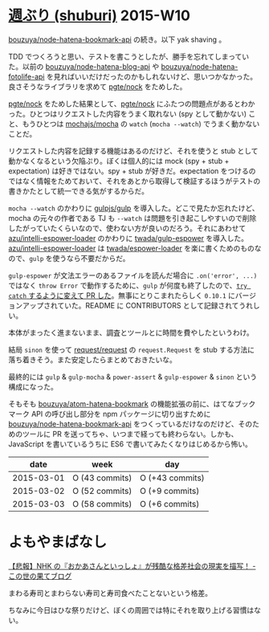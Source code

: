 # [週ぶり (shuburi)][shuburi] 2015-W10

[bouzuya/node-hatena-bookmark-api][] の続き。以下 yak shaving 。

TDD でつくろうと思い、テストを書こうとしたが、勝手を忘れてしまっていた。以前の [bouzuya/node-hatena-blog-api][] や [bouzuya/node-hatena-fotolife-api][] を見ればいいだけだったのかもしれないけど、思いつかなかった。良さそうなライブラリを求めて [pgte/nock][] をためした。

[pgte/nock][] をためした結果として、[pgte/nock][] にふたつの問題点があるとわかった。ひとつはリクエストした内容をうまく取れない (spy として動かない) こと、もうひとつは [mochajs/mocha][] の `watch` (`mocha --watch`) でうまく動かないことだ。

リクエストした内容を記録する機能はあるのだけど、それを使うと stub として動かなくなるという欠陥ぷり。ぼくは個人的には mock (spy + stub + expectation) は好きではない。spy + stub が好きだ。expectation をつけるのではなく情報をためておいて、それをあとから取得して検証するほうがテストの書きかたとして統一できる気がするからだ。

`mocha --watch` のかわりに [gulpjs/gulp][] を導入した。どこで見たか忘れたけど、mocha の元々の作者である TJ も `--watch` は問題を引き起こしやすいので削除したがっていたくらいなので、使わない方が良いのだろう。それにあわせて [azu/intelli-espower-loader][] のかわりに [twada/gulp-espower][] を導入した。[azu/intelli-espower-loader][] は [twada/espower-loader][] を楽に書くためのものなので、`gulp` を使うなら不要だからだ。

`gulp-espower` が文法エラーのあるファイルを読んだ場合に `.on('error', ...)` ではなく `throw Error` で動作するために、`gulp` が何度も終了したので、[`try catch` するように変えて PR した](https://github.com/twada/gulp-espower/pull/3)。無事にとりこまれたらしく `0.10.1` にバージョンアップされていた。README に CONTRIBUTORS として記録されてうれしい。

本体がまったく進まないまま、調査とツールとに時間を費やしたというわけ。

結局 `sinon` を使って [request/request][] の `request.Request` を stub する方法に落ち着きそう。また安定したらまとめておきたいな。

最終的には `gulp` & `gulp-mocha` & `power-assert` & `gulp-espower` & `sinon` という構成になった。

そもそも [bouzuya/atom-hatena-bookmark][] の機能拡張の前に、はてなブックマーク API の呼び出し部分を npm パッケージに切り出すために [bouzuya/node-hatena-bookmark-api][] をつくっているだけなのだけど、そのためのツールに PR を送ってちゃ、いつまで経っても終わらない。しかも、JavaScript を書いているうちに ES6 で書いてみたくなりはじめるから怖い。

date       | week            | day
-----------|-----------------|-----------------
2015-03-01 | O (43 commits)  | O (+43 commits)
2015-03-02 | O (52 commits)  | O (+9 commits)
2015-03-03 | O (58 commits)  | O (+6 commits)

# よもやまばなし

[【悲報】NHK の『おかあさんといっしょ』が残酷な格差社会の現実を描写！ - この世の果てブログ](http://konoyono.hateblo.jp/entry/2015/03/02/160435)

まわる寿司とまわらない寿司と寿司食べたことないという格差。

ちなみに今日はひな祭りだけど、ぼくの周囲では特にそれを取り上げる習慣はない。

[shuburi]: http://shuburi.org
[azu/intelli-espower-loader]: https://github.com/azu/intelli-espower-loader
[bouzuya/atom-hatena-bookmark]: https://github.com/bouzuya/atom-hatena-bookmark
[bouzuya/node-hatena-blog-api]: https://github.com/bouzuya/node-hatena-blog-api
[bouzuya/node-hatena-bookmark-api]: https://github.com/bouzuya/node-hatena-bookmark-api
[bouzuya/node-hatena-fotolife-api]: https://github.com/bouzuya/node-hatena-fotolife-api
[cjohansen/Sinon.JS]: https://github.com/cjohansen/Sinon.JS
[gulpjs/gulp]: https://github.com/gulpjs/gulp
[mochajs/mocha]: https://github.com/mochajs/mocha
[pgte/nock]: https://github.com/pgte/nock
[request/request]: https://github.com/request/request
[twada/espower-loader]: https://github.com/twada/espower-loader
[twada/gulp-espower]: https://github.com/twada/gulp-espower
